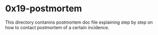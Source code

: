 # 0x19-postmortem

This directory contanins postmortem doc file explaining step by step
on how to contact postmortem of a certain incidence.